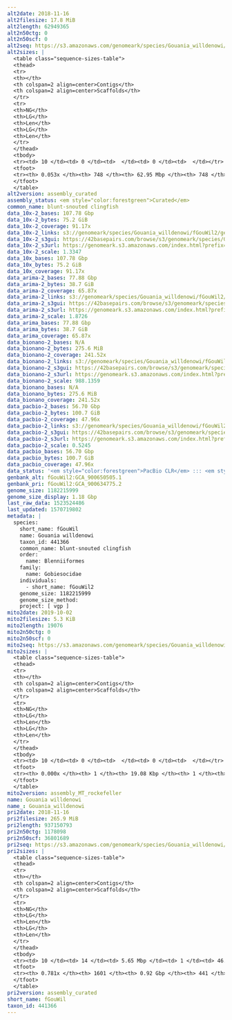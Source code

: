 ```yaml
---
alt2date: 2018-11-16
alt2filesize: 17.8 MiB
alt2length: 62949365
alt2n50ctg: 0
alt2n50scf: 0
alt2seq: https://s3.amazonaws.com/genomeark/species/Gouania_willdenowi/fGouWil2/assembly_curated/fGouWil2.alt.cur.20181116.fasta.gz
alt2sizes: |
  <table class="sequence-sizes-table">
  <thead>
  <tr>
  <th></th>
  <th colspan=2 align=center>Contigs</th>
  <th colspan=2 align=center>Scaffolds</th>
  </tr>
  <tr>
  <th>NG</th>
  <th>LG</th>
  <th>Len</th>
  <th>LG</th>
  <th>Len</th>
  </tr>
  </thead>
  <tbody>
  <tr><td> 10 </td><td> 0 </td><td>  </td><td> 0 </td><td>  </td></tr>  <tr><td> 20 </td><td> 0 </td><td>  </td><td> 0 </td><td>  </td></tr>  <tr><td> 30 </td><td> 0 </td><td>  </td><td> 0 </td><td>  </td></tr>  <tr><td> 40 </td><td> 0 </td><td>  </td><td> 0 </td><td>  </td></tr>  <tr style="background-color:#cccccc;"><td> 50 </td><td> 0 </td><td>  </td><td> 0 </td><td>  </td></tr>  <tr><td> 60 </td><td> 0 </td><td>  </td><td> 0 </td><td>  </td></tr>  <tr><td> 70 </td><td> 0 </td><td>  </td><td> 0 </td><td>  </td></tr>  <tr><td> 80 </td><td> 0 </td><td>  </td><td> 0 </td><td>  </td></tr>  <tr><td> 90 </td><td> 0 </td><td>  </td><td> 0 </td><td>  </td></tr>  <tr><td> 100 </td><td> 0 </td><td>  </td><td> 0 </td><td>  </td></tr>  </tbody>
  <tfoot>
  <tr><th> 0.053x </th><th> 748 </th><th> 62.95 Mbp </th><th> 748 </th><th> 62.95 Mbp </th></tr>
  </tfoot>
  </table>
alt2version: assembly_curated
assembly_status: <em style="color:forestgreen">Curated</em>
common_name: blunt-snouted clingfish
data_10x-2_bases: 107.78 Gbp
data_10x-2_bytes: 75.2 GiB
data_10x-2_coverage: 91.17x
data_10x-2_links: s3://genomeark/species/Gouania_willdenowi/fGouWil2/genomic_data/10x/<br>
data_10x-2_s3gui: https://42basepairs.com/browse/s3/genomeark/species/Gouania_willdenowi/fGouWil2/genomic_data/10x/
data_10x-2_s3url: https://genomeark.s3.amazonaws.com/index.html?prefix=species/Gouania_willdenowi/fGouWil2/genomic_data/10x/
data_10x-2_scale: 1.3347
data_10x_bases: 107.78 Gbp
data_10x_bytes: 75.2 GiB
data_10x_coverage: 91.17x
data_arima-2_bases: 77.88 Gbp
data_arima-2_bytes: 38.7 GiB
data_arima-2_coverage: 65.87x
data_arima-2_links: s3://genomeark/species/Gouania_willdenowi/fGouWil2/genomic_data/arima/<br>
data_arima-2_s3gui: https://42basepairs.com/browse/s3/genomeark/species/Gouania_willdenowi/fGouWil2/genomic_data/arima/
data_arima-2_s3url: https://genomeark.s3.amazonaws.com/index.html?prefix=species/Gouania_willdenowi/fGouWil2/genomic_data/arima/
data_arima-2_scale: 1.8726
data_arima_bases: 77.88 Gbp
data_arima_bytes: 38.7 GiB
data_arima_coverage: 65.87x
data_bionano-2_bases: N/A
data_bionano-2_bytes: 275.6 MiB
data_bionano-2_coverage: 241.52x
data_bionano-2_links: s3://genomeark/species/Gouania_willdenowi/fGouWil2/genomic_data/bionano/<br>
data_bionano-2_s3gui: https://42basepairs.com/browse/s3/genomeark/species/Gouania_willdenowi/fGouWil2/genomic_data/bionano/
data_bionano-2_s3url: https://genomeark.s3.amazonaws.com/index.html?prefix=species/Gouania_willdenowi/fGouWil2/genomic_data/bionano/
data_bionano-2_scale: 988.1359
data_bionano_bases: N/A
data_bionano_bytes: 275.6 MiB
data_bionano_coverage: 241.52x
data_pacbio-2_bases: 56.70 Gbp
data_pacbio-2_bytes: 100.7 GiB
data_pacbio-2_coverage: 47.96x
data_pacbio-2_links: s3://genomeark/species/Gouania_willdenowi/fGouWil2/genomic_data/pacbio/<br>
data_pacbio-2_s3gui: https://42basepairs.com/browse/s3/genomeark/species/Gouania_willdenowi/fGouWil2/genomic_data/pacbio/
data_pacbio-2_s3url: https://genomeark.s3.amazonaws.com/index.html?prefix=species/Gouania_willdenowi/fGouWil2/genomic_data/pacbio/
data_pacbio-2_scale: 0.5245
data_pacbio_bases: 56.70 Gbp
data_pacbio_bytes: 100.7 GiB
data_pacbio_coverage: 47.96x
data_status: '<em style="color:forestgreen">PacBio CLR</em> ::: <em style="color:forestgreen">10x</em> ::: <em style="color:forestgreen">Arima</em>'
genbank_alt: fGouWil2:GCA_900650505.1
genbank_pri: fGouWil2:GCA_900634775.2
genome_size: 1182215999
genome_size_display: 1.18 Gbp
last_raw_data: 1523524486
last_updated: 1570719802
metadata: |
  species:
    short_name: fGouWil
    name: Gouania willdenowi
    taxon_id: 441366
    common_name: blunt-snouted clingfish
    order:
      name: Blenniiformes
    family:
      name: Gobiesocidae
    individuals:
      - short_name: fGouWil2
    genome_size: 1182215999
    genome_size_method:
    project: [ vgp ]
mito2date: 2019-10-02
mito2filesize: 5.3 KiB
mito2length: 19076
mito2n50ctg: 0
mito2n50scf: 0
mito2seq: https://s3.amazonaws.com/genomeark/species/Gouania_willdenowi/fGouWil2/assembly_MT_rockefeller/fGouWil2.MT.20191002.fasta.gz
mito2sizes: |
  <table class="sequence-sizes-table">
  <thead>
  <tr>
  <th></th>
  <th colspan=2 align=center>Contigs</th>
  <th colspan=2 align=center>Scaffolds</th>
  </tr>
  <tr>
  <th>NG</th>
  <th>LG</th>
  <th>Len</th>
  <th>LG</th>
  <th>Len</th>
  </tr>
  </thead>
  <tbody>
  <tr><td> 10 </td><td> 0 </td><td>  </td><td> 0 </td><td>  </td></tr>  <tr><td> 20 </td><td> 0 </td><td>  </td><td> 0 </td><td>  </td></tr>  <tr><td> 30 </td><td> 0 </td><td>  </td><td> 0 </td><td>  </td></tr>  <tr><td> 40 </td><td> 0 </td><td>  </td><td> 0 </td><td>  </td></tr>  <tr style="background-color:#cccccc;"><td> 50 </td><td> 0 </td><td style="background-color:#ff8888;">  </td><td> 0 </td><td style="background-color:#ff8888;">  </td></tr>  <tr><td> 60 </td><td> 0 </td><td>  </td><td> 0 </td><td>  </td></tr>  <tr><td> 70 </td><td> 0 </td><td>  </td><td> 0 </td><td>  </td></tr>  <tr><td> 80 </td><td> 0 </td><td>  </td><td> 0 </td><td>  </td></tr>  <tr><td> 90 </td><td> 0 </td><td>  </td><td> 0 </td><td>  </td></tr>  <tr><td> 100 </td><td> 0 </td><td>  </td><td> 0 </td><td>  </td></tr>  </tbody>
  <tfoot>
  <tr><th> 0.000x </th><th> 1 </th><th> 19.08 Kbp </th><th> 1 </th><th> 19.08 Kbp </th></tr>
  </tfoot>
  </table>
mito2version: assembly_MT_rockefeller
name: Gouania willdenowi
name_: Gouania_willdenowi
pri2date: 2018-11-16
pri2filesize: 265.9 MiB
pri2length: 937150793
pri2n50ctg: 1178098
pri2n50scf: 36801689
pri2seq: https://s3.amazonaws.com/genomeark/species/Gouania_willdenowi/fGouWil2/assembly_curated/fGouWil2.pri.cur.20181116.fasta.gz
pri2sizes: |
  <table class="sequence-sizes-table">
  <thead>
  <tr>
  <th></th>
  <th colspan=2 align=center>Contigs</th>
  <th colspan=2 align=center>Scaffolds</th>
  </tr>
  <tr>
  <th>NG</th>
  <th>LG</th>
  <th>Len</th>
  <th>LG</th>
  <th>Len</th>
  </tr>
  </thead>
  <tbody>
  <tr><td> 10 </td><td> 14 </td><td> 5.65 Mbp </td><td> 1 </td><td> 46.06 Mbp </td></tr>  <tr><td> 20 </td><td> 41 </td><td> 3.46 Mbp </td><td> 4 </td><td> 43.80 Mbp </td></tr>  <tr><td> 30 </td><td> 81 </td><td> 2.53 Mbp </td><td> 7 </td><td> 42.80 Mbp </td></tr>  <tr><td> 40 </td><td> 137 </td><td> 1.79 Mbp </td><td> 10 </td><td> 38.98 Mbp </td></tr>  <tr style="background-color:#cccccc;"><td> 50 </td><td> 218 </td><td style="background-color:#88ff88;"> 1.18 Mbp </td><td> 13 </td><td style="background-color:#88ff88;"> 36.80 Mbp </td></tr>  <tr><td> 60 </td><td> 341 </td><td> 0.79 Mbp </td><td> 16 </td><td> 33.48 Mbp </td></tr>  <tr><td> 70 </td><td> 566 </td><td> 318.01 Kbp </td><td> 20 </td><td> 26.98 Mbp </td></tr>  <tr><td> 80 </td><td> 0 </td><td>  </td><td> 0 </td><td>  </td></tr>  <tr><td> 90 </td><td> 0 </td><td>  </td><td> 0 </td><td>  </td></tr>  <tr><td> 100 </td><td> 0 </td><td>  </td><td> 0 </td><td>  </td></tr>  </tbody>
  <tfoot>
  <tr><th> 0.781x </th><th> 1601 </th><th> 0.92 Gbp </th><th> 441 </th><th> 0.94 Gbp </th></tr>
  </tfoot>
  </table>
pri2version: assembly_curated
short_name: fGouWil
taxon_id: 441366
---
```

